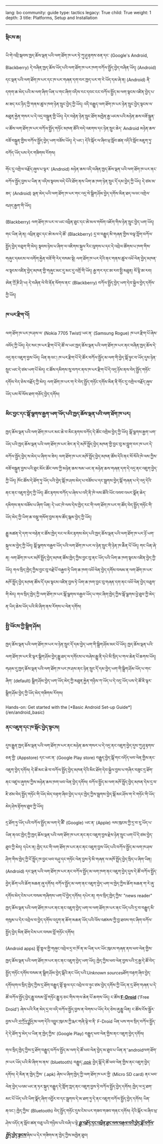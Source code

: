 

---

lang: bo
community: guide
type: tactics
legacy: True
child: True
weight: 1
depth: 3
title: Platforms, Setup and Installation

---

### སྡིངས་ཆ། ###

ཡི་གེ་འབྲི་སྐབས་ཁྱད་ཆོས་ལྡན་པའི་ལག་ཐོག་ཁ་པར་ཏེ་ཀུ་ཤུ་རྟགས་ཅན་དང་ (Google's Android, Blackberry) དེ་བཞིན་ཁྱད་ཆོས་ཡོད་པའི་ལག་ཐོག་ཁ་པར་ཁག་བཀོལ་སྤྱོད་བྱེད་བཞིན་ཡོད། (Android) དང་ལྡན་པའི་ལག་ཐོག་ཁ་པར་དང་ཁ་པར་གཞན་དག་བར་ཁྱད་པར་ག་རེ་ཡོད་དམ་ཞེ་ན། (Android) ནི་དགག་ཆ་མེད་པའི་མ་ལག་ཞིག་ཡིན་པ་གང་ཞིག་འདིས་རང་དབང་ངང་བཀོལ་སྤྱོད་མ་ལག་སྟངས་འཛིན་བྱེད་པ་མ་ཟད་རང་ཉིད་ཀྱི་གནས་ཚུལ་ཁག་ཉེན་སྲུང་བྱེད་ཀྱི་ཡོད། འདི་བརྒྱུད་ལག་ཐོག་ཁ་པར་ཉེན་སྲུང་བྱེད་སྟངས་ལ་མཐུན་རྐྱེན་གསར་པ་དེ་འདྲ་བསྐྲུན་གྱི་ཡོད། དེར་བརྟེན་ཉེན་སྲུང་ཐོག་མཁྱེན་རྒྱ་ཡངས་པའི་མཉེན་ཆས་བཟོ་སྐྲུན་པ་ཚོས་ལག་ཐོག་ཁ་པར་བཀོལ་སྤྱོད་གཏོང་མཁན་ཚོའི་བདེ་འཇགས་དང་ཉེན་སྲུང་ཆེད་ Android མཉེན་ཆས་བཟོ་བསྐྲུན་གྱིས་བཀོལ་སྤྱོད་བྱེད་ཡག་བཟོས་ཡོད། དེ་ཡང་། དེའི་སྐོར་ལ་ཞིབ་ཕྲ་སློབ་ཚན་འདིའི་སློབ་མཇུག་ཏུ་བཀོད་ཡོད་པས་དེར་གཟིགས་རོགས།

གོང་དུ་འགྲེལ་བརྗོད་ཞུས་པ་ལྟར་ (Android) མཉེན་ཆས་འདི་བཞིན་ཁྱད་ཆོས་ལྡན་པའི་ལག་ཐོག་ཁ་པར་ནང་བཀོལ་སྤྱོད་བྱས་པ་ཡིན་ན་འདིས་སྟབས་བདེ་པོའི་ཐོག་ནས་ཡིག་ཆ་ཁག་ཉེན་སྲུང་དོ་དམ་བྱེད་ཀྱི་ཡོད། དེ་ཙམ་མ་ཟད་ (Android) ལྡན་མེད་པའི་ལག་ཐོག་ཁ་པར་གང་འདྲ་སེ་སྒྲིག་ཤོམ་བྱེད་དགོས་མིན་ཐད་ལའང་འགྲེལ་བཤད་རྒྱག་གི་ཡོད། 

(Blackberry) ལག་ཐོག་ཁ་པར་ལ་ཡང་འཕྲིན་ཐུང་དང་ཨེ་མལ་གསོག་འཇོག་གིས་ཉེན་སྲུང་བྱེད་ཡག་ཡོད། གང་ཡིན་ཞེ་ན། འཕྲིན་ཐུང་དང་ཨེ་མལ་དེ་ཚོ་ (Blackberry) དྲ་བ་བརྒྱུད་མི་གཞན་གྱིས་བལྟ་ཀློག་བཀོལ་སྤྱོད་བྱེད་བཅུག་གི་མེད། སྟབས་ཉེས་པ་ཞིག་ལ་འཇིགས་སྐུལ་རིང་ལུགས་པ་དང་དེ་འབྲེལ་ཚོགས་པ་ཁག་གིས་གཞུང་དམངས་ལ་འགོག་རྐྱེན་བཟོ་གི་རེད་བསམ་སྟེ། ལག་ཐོག་ཁ་པར་དེའི་ནང་གནས་ཚུལ་འཕོ་ལེན་བྱེད་མཁན་ལ་སྟངས་འཛིན་བྱེད་མཁན་གྱི་གཞུང་མང་དུ་མང་དུ་འགྲོ་གི་ཡོད། རྒྱ་གར་དང་ཨ་རབ་སྤྱི་མཐུན། སོ་དྷི་ཨ་རབ།ཨེན་ཀྲོ་ཎི་ཤི་ཡ། དེ་བཞིན་ལེ་བི་ནོན་སོགས་ནང་ (Blackberry) བཀོལ་སྤྱོད་བྱེད་ཡག་དེབ་སྐྱེལ་བྱེད་དགོས་ཀྱི་ཡོད།

### ཁ་པར་རྫིག་པོ། ###

ལག་ཐོག་ཁ་པར་ཁ་ཤས་ལ་ (Nokia 7705 Twist)་ཡང་ན་ (Samsung Rogue) ཁ་པར་རྫིག་པོ་ཞེས་འབོད་ཀྱི་ཡོད། དེང་སང་ཁ་པར་རྫིག་པོ་དེ་ཚོ་ལ་ཡང་ཁྱད་ཆོས་ལྡན་པའི་ལག་ཐོག་ཁ་པར་ནང་བཞིན་ཁྱད་ཆོས་དེ་འདྲ་ནང་འཇུག་བྱས་ཡོད། ཡིན་ནའང་། ཁ་པར་རྫིག་པོ་དེ་ཚོར་བཀོལ་སྤྱོད་མ་ལག་གི་བྱེད་སྒོ་ཉུང་བ་ཡོད་དུས་ཉེན་སྲུང་ཡང་དེ་ཙམ་ཡག་པོ་མེད། ང་ཚོས་དམིགས་སུ་བཀར་ནས་ཁ་པར་རྫིག་པོ་དེ་འདྲ་ཉོས་ནས་བེད་སྤྱོད་གཏོང་དགོས་རེད་ཅེས་བརྗོད་ཀྱི་མེད། ལག་ཐོག་ཁ་པར་ག་རེ་བེད་སྤྱོད་གཏོང་དགོས་མིན་ནི་གོང་དུ་འགྲེལ་བརྗོད་ཞུས་ཡོད་པས་སོ་སོས་ཐག་གཅོད་བྱེད་དགོས། 

### མིང་བྱང་དང་སྒོ་ལྕགས་རྒྱག་ཡག་ཡོད་པའི་ཁྱད་ཆོས་ལྡན་པའི་ལག་ཐོག་ཁ་པར། ###

ཁྱད་ཆོས་ལྡན་པའི་ལག་ཐོག་ཁ་པར་མང་ཆེ་བ་མིང་རྟགས་བཀོད་དེ་ཚོང་འགྲེམ་བྱེད་ཀྱི་ཡོད། སྒོ་ལྕགས་རྒྱག་ཡག་ཡོད་པའི་ཁྱད་ཆོས་ལྡན་པའི་ལག་ཐོག་ཁ་པར་ཟེར་ན་དེ་མཁོ་སྤྲོད་བྱེད་མཁན་གྱི་བྱང་བུ་མ་བླུག་བར་ཁ་པར་དེ་བཀོལ་སྤྱོད་བྱེད་ས་མེད་པ་ཞིག་ལ་ཟེར། ལག་ཐོག་ཁ་པར་མཁོ་སྤྲོད་བྱེད་མཁན་ཚོས་དེའི་ནང་སོ་སོའི་ཁེ་ལས་ཀྱིས་བཟོ་བསྐྲུན་བྱས་པའི་ཐུང་མོང་ཚོང་ལས་ཀྱི་མཉེན་ཆས་སམ་ཡང་ན་མཉེན་ཆས་གཞན་དག་དེ་འདྲ་ནང་འཇུག་བྱེད་ཀྱི་ཡོད། ཁོང་ཚོས་དེ་ཐོག་ཏུ་ཡོད་པའི་བྱེད་སྒོ་ཁ་ཤས་མེད་པ་བཟོས་པ་དང་སྦྲགས་བྱེད་སྒོ་གཞན་པ་དེ་འདྲ་དེའི་ནང་ནང་འཇུག་བྱེད་ཀྱི་ཡོད། ཚོང་རྟགས་བཀོད་པ་ཞེས་པ་འདི་ནི་ཁེ་ལས་ཚོའི་ཡོང་འབབ་འཕར་སྣོན་ཆེད་དམིགས་ནས་བཟོས་པ་ཞིག་ཡིན། དེ་ཡང་ཁེ་ལས་དེས་ཁྱེད་རང་གི་ལག་ཐོག་ཁ་པར་ག་ཚོད་བེད་སྤྱོད་གཏོང་གི་ཡོད་མེད་ཀྱི་ཡིག་ཆ་བསྡུ་གསོག་བྱས་ནས་ཚོད་སྒམ་བྱེད་ཀྱི་ཡོད། 

རྒྱུ་མཚན་དེ་དག་ལ་བརྟེན་ང་ཚོས་ཁྱེད་རང་ལ་མིང་རྟགས་མེད་པའི་ཁྱད་ཆོས་ལྡན་པའི་ལག་ཐོག་ཁ་པར་ཉོ་ཡག་སྐུལ་མ་བྱེད་ཀྱི་ཡོད། སྒོ་ལྕགས་བརྒྱབ་ཡོད་པའི་ལག་ཐོག་ཁ་པར་ལ་ཉེན་སྲུང་གི་ཉེན་ཁ་ཆེིན་པོ་ཡོད། གང་ཡིན་ཞེ་ན། ལག་ཐོག་ཁ་པར་མཁོ་སྤྲོད་བྱེད་མཁན་ཚོས་ཁྱེད་ཀྱིས་བྱང་བུ་ནང་ཡོད་པའི་ཡིག་ཆ་ཁག་སྟངས་འཛིན་བྱེད་ཀྱི་ཡོད། གལ་སྲིད་ཁྱེད་ཀྱིས་བྱང་བུ་བརྗེ་པོ་བརྒྱབ་ཏེ་ཡིག་ཆ་ཁག་འཕོ་ལེན་བྱེད་དགོས་བསམ་ན་ལག་ཐོག་ཁ་པར་མཁོ་སྤྲོད་བྱེད་མཁན་ཚོས་དོ་དམ་སྟངས་འཛིན་བྱས་ཏེ་ཡིག་ཆ་ཁག་བྱང་བུ་གཞན་དག་ནང་འཕོ་ལེན་བྱེད་བཅུག་གི་མེད། གལ་སྲིད་ཁྱེད་ཀྱི་ལག་ཐོག་ཁ་པར་སྒོ་ལྕགས་བརྒྱབ་ཡོད་པ་གང་ཞིག་ཁྱེད་ཀྱིས་སྒོ་ལྕགས་ཕྱེ་ཐུབ་ཀྱི་མེད་ན་ཡིད་ཆེས་ཡོད་པའི་མི་ཞིག་ནས་རོགས་པ་ལེན་དགོས།

### སྤྱི་ཡོངས་ཀྱི་སྒྲིག་ཤོམ། ###

ཁྱད་ཆོས་ལྡན་པའི་ལག་ཐོག་ཁ་པར་ལ་ཉེན་སྲུང་དོ་དམ་བྱེད་ཡག་གི་སྒྲིག་ཤོམ་མང་པོ་ཡོད། ཁྱད་ཆོས་ལྡན་པའི་ལག་ཐོག་ཁ་པར་ཇི་ལྟར་སྒྲིག་ཤོམ་བྱེད་རྒྱུ་ཐད་ལ་དགོངས་པ་བཞེས་རྒྱུ་ནི་དཔེ་མི་སྲིད་པ་གལ་ཆེན་པོ་ཆགས་ཡོད། གཤམ་དུ་ཁྱད་ཆོས་ལྡན་པའི་ལག་ཐོག་ཁ་པར་ཁ་ཤས་ནང་ཉེན་སྲུང་དོ་དམ་བྱེད་ཡག་གི་སྒྲིག་ཤོམ་ཡོད་པ་གང་ཞིག་ (default) སྒྲིག་ཤོམ་བྱེད་ཡག་ཡོད་མེད་ཀྱི་མཐུན་རྐྱེན་གཉིས་ཀ་ཡོད་པ་དེ་འདྲ་ཡོད་པས་དེ་ཚོ་ཇི་ལྟར་སྒྲིག་ཤོམ་བྱེད་ཀྱི་ཡོད་མེད་གཟིགས་རོགས། 

<div class=getstarted markdown=1>
Hands-on: Get started with the [*Basic Android Set-up Guide*](/en/android_basic)
</div>


### ནང་འཇུག་དང་ཁ་སྐོང་བྱེད་སྟངས། ###

དུས་རྒྱུན་ཁྱད་ཆོས་ལྡན་པའི་ལག་ཐོག་ཁ་པར་ནང་མཉེན་ཆས་གསར་པ་དེ་འདྲ་ནང་འཇུག་བྱེད་དུས་ཀུ་ཤུ་རྟགས་ཅན་གྱི་ (Appstore) དང་ཡང་ན་ (Google Play store) བརྒྱུད་བྱེད་སྒོ་གང་འདོད་ཕབ་ལེན་གྱིས་ནང་འཇུག་བྱེད་དགོས། དེ་ཚོ་མང་ཆེ་བ་བཀོལ་སྤྱོད་བྱེད་མཁན་དེའི་མིང་ཐོག་དེབ་སྐྱེལ་བྱས་པ་གཞིར་བཟུང་དྲ་ཐོག་ནང་འཛུལ་ཞུགས་ཀྱིས་མཉེན་ཆས་ཁག་ཕབ་ལེན་བྱེད་དགོས། བཀོལ་སྤྱོད་མ་ལག་མཁོ་སྤྲོད་བྱེད་མཁན་དེས་དྲ་བ་ཇི་ཙམ་བེད་སྤྱོད་གཏོང་གི་ཡོད་མེད་བརྟག་ཞིབ་བྱེད་པ་དང་ཁྱེད་ཀྱིས་སྦྲགས་བྱེད་སྒོ་མང་ཤོས་ག་རེ་གཏོང་གི་ཡོད་མེད་ཤེས་རྟོགས་ཐུབ་ཀྱི་ཡོད།

དྲ་ཐོག་ཏུ་ཡོད་པའི་བཀོལ་སྤྱོད་མ་ལག་དེ་ཚོི་ (Google) ཡང་ན་ (Apple) ལས་ཁུངས་ཀྱི་དྲ་བ་རུ་ཡོད་པ་ཡིན་ནའང་ཁྱེད་ཀྱི་ཁྱད་ཆོས་ལྡན་པའི་ལག་ཐོག་ཁ་པར་ནང་ནང་འཇུག་བྱས་རྗེས་ཉེན་སྲུང་ཡག་པོ་དེ་ཙམ་བྱེད་ཐུབ་ཀྱི་མེད། དཔེར་ན། ཁྱེད་རང་གི་ལག་ཐོག་ཁ་པར་ནང་ནང་འཇུག་བྱས་ཡོད་པའི་བཀོལ་སྤྱོད་མ་ལག་ཁ་ཤས་ཤིག་གིས་ཁྱེད་ཀྱི་ངོ་སྤྲོད་ཁ་བྱང་ཕབ་བཤུ་དང་གཏོང་ལེན་བྱས་ཏེ་མི་གཞན་ལ་མཁོ་སྤྲོད་བྱེད་སྲིད་པ་ཞིག་ཡིན། (Android) དང་ལྡན་པའི་ལག་ཐོག་ཁ་པར་ནང་བཀོལ་སྤྱོད་མ་ལག་ཁག་ནང་འཇུག་བྱེད་དུས་དེ་ཚོ་བཀོལ་སྤྱོད་བྱེད་ཆོག་པའི་ཆོག་མཆན་ཞུ་དགོས། བཀོལ་སྤྱོད་མ་ལག་ནང་འཇུག་བྱེད་ཡག་ལ་ཁྱེད་ཀྱིས་ཆོག་མཆན་ག་རེ་ཞུ་དགོས་མེད་ངེས་པར་བསམ་གཞིགས་ཡག་པོ་བྱེད་དགོས། དཔེར་ན། གལ་སྲིད་ཁྱེད་ཀྱིས་ "news reader" ཁྱད་ཆོས་ལྡན་པའི་ལག་ཐོག་ཁ་པར་ནང་ནང་འཇུག་བྱེད་ཡག་ལ་ལག་ཐོག་ཁ་པར་ནང་ཡོད་པའི་དྲ་བ་བརྒྱུད་མི་གསུམ་པ་དེར་འབྲེལ་བ་བྱེད་དགོས་འདུག་ན་ཆོག་མཆན་ཡོད་པའི་འོས་འཚམས་ཀྱི་བྱ་ཐབས་གང་ཞིག་བཀོལ་སྤྱོད་བྱེད་མིན་ཐོག་ངེས་པར་བསམ་བློ་གཏོང་དགོས།

(Android apps) གྷོ་གྷལ་གྱི་གཞུང་འབྲེལ་དྲ་བ་ཁོ་ན་མ་ཡིན་པར་ཡོང་ཁུངས་གཞན་ནས་ཕབ་ལེན་གྱིས་ཁྱད་ཆོས་ལྡན་པའི་ལག་ཐོག་ཁ་པར་ནང་ནང་འཇུག་བྱེད་ཡག་ཡོད། ཁྱེད་ཀྱིས་ཕབ་ལེན་བྱས་པའི་དྲ་རྒྱ་དེ་ཚོ་བེད་སྤྱོད་གཏོང་དགོས་བསམ་ན་སྒྲིག་ཤོམ་བྱེད་སྒོའི་ནང་ཡོད་པའི་*Unknown sources*ཐོག་བརྟག་ཞིབ་བྱེད་དགོས།གལ་སྲིད་ཁྱེད་ཀྱིས་དྲ་ཐོག་བརྒྱུད་གྷོ་གྷལ་དང་འབྲེལ་བ་ཉུང་ཙམ་བྱེད་དགོས་ཀྱི་ཡོད་ན་དྲ་ཐོག་གཞན་པ་དེ་ཚོ་བཀོལ་སྤྱོད་བྱེད་རྒྱུ་བསམ་བློ་གཏོང་རྒྱུ་ཧ་ཅང་གིས་གལ་ཆེན་པོ་ཆགས་ཡོད། ང་ཚོས་[**F-Droid**](http://f-droid.org) ('Free Droid') ཞེས་པའི་རིན་མེད་དྲ་བ་འདི་བཀོལ་སྤྱོད་བྱས་ན་ལེགས་པ་ཡོད་རེད་ཅེས་ཞུ་རྒྱུ་ཡིན། ང་ཚོས་ངོས་སྦྱོར་བྱས་པའི་[*བཀོལ་སྤྱོད་*](/bo/glossary#FOSS)མ་ལག་དེའི་འབྱུང་ཁུངས་ཀྱི་རྨང་གཞི་ལྟེ་བ་ནི་ F-Droid ཡིན་པས་གལ་སྲིད་བཀོལ་སྤྱོད་དེ་དེ་ཐོག་ཏུ་མེད་པ་ཡིན་ན་ཁྱེད་ཀྱིས་ (Google Play) བརྒྱུད་ཕབ་ལེན་གྱིས་ནང་འཇུག་བྱེད་དགོས། 

གལ་སྲིད་ཁྱེད་ཀྱིས་དྲ་ཐོག་བརྒྱུད་བཀོལ་སྤྱོད་མ་ལག་དེ་ཚོ་ཕབ་ལེན་བྱེད་མ་ཐུབ་པ་ཡིན་ན་'androidལག་ཐོག་ཁ་པར་ཡོད་པའི་མི་ཞིག་ས་ནས་ (bluetooth) བརྒྱུད་[*.apk*](/bo/glossary#apk) བྱེད་སྒོ་དེ་ཚོ་ཕབ་ལེན་གྱིས་ནང་འཇུག་བྱེད་དགོས། དེ་མིན་ན་ཁྱེད་ཀྱིས་ (.apk) ཞེས་པ་ཞིག་ཁྱེད་ཀྱི་ལག་ཐོག་ཁ་པར་གྱི་ (Micro SD card) ནང་ཕབ་ལེན་བྱེད་པའམ་ཡང་ན་ཏར་སྐུད་བརྒྱུད་དེ་གློག་ཀླད་ནང་འཇུག་བྱས་ཏེ་བཀོལ་སྤྱོད་བྱེད་དགོས། ཁྱེད་ལ་དྲ་ཐག་མང་པོ་ཡོད་པའི་ཡིག་སྣོད་ཞིག་འབྱོར་བ་དང་སྦྲགས་དེ་མ་ཐག་ཏུ་དེ་ནང་འཇུག་བཀོལ་སྤྱོད་བྱེད་དགོས། ཡིན་ནའང་། ཁྱེད་ཀྱིས་ (Bluetooth) བེད་སྤྱོད་གཏོང་དུས་ངེས་པར་གཟབ་གཟབ་གནང་དགོས། དེའི་སྐོར་ལ་ཞིབ་ཕྲ་ཤེས་འདོད་ན་སློབ་ཚན་བཅུ་པའི་གཉིས་པའི་བཞི་པ་སྟེ་[***སྨྲ་བརྗོད་དང་འཕྲིན་ཐུང་ལས་བརྒལ་བའི་བྱེད་སྒོ་བཀོལ་སྤྱོད་བྱེད་སྟངས་***](/bo/chapter_10_6)ཞེས་པ་དེར་གཟིགས་ན་ཁྱེད་ཀྱིས་མཁྱེན་ཐུབ།



